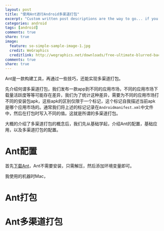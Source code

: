 ```yaml
---
layout: post
title: "使用Ant进行Android多渠道打包"
excerpt: "Custom written post descriptions are the way to go... if you're not lazy."
categories: android
tags: [android]
comments: true
share: true
image:
  feature: so-simple-sample-image-1.jpg
  credit: WeGraphics
  creditlink: http://wegraphics.net/downloads/free-ultimate-blurred-background-pack/
comments: true
share: true
---
```



Ant是一款构建工具，再通过一些技巧，还能实现多渠道打包。

先介绍何谓多渠道打包，我们发布一款app到不同的应用市场，不同的应用市场下载量活跃度等等可能存在差异，我们为了统计这种差异，需要为不同的应用市场打不同的安装包apk，这些apk的区别仅限于一个标记，这个标记自我描述当前apk是哪个应用市场的。通常我们将上述的标记记录在`Androidmanifest.xml`中文件中，然后在打包时写入不同的值。这就是所谓的多渠道打包。

大概的介绍了多渠道打包的概念后，我们先从基础学起，介绍Ant的配置，基础应用，以及多渠道打包的配置。

# Ant配置

首先[下载Ant](http://ant.apache.org/)，Ant不需要安装，只需解压，然后添加环境变量即可。

我使用的机器时Mac，


# Ant打包


# Ant多渠道打包

